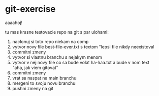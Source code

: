 # git-exercise

aaaahoj!

tu mas krasne testovacie repo na git s par ulohami:
1. naclonuj si toto repo niekam na comp
2. vytvor novy file best-file-ever.txt s textom "lepsi file nikdy neexistoval
3. commitni zmeny
4. vytvor si vlastnu branchu s nejakym menom
5. vytvor v nej novy file co sa bude volat ha-haa.txt a bude v nom text "aha, jak viem gitovat"
6. commitni zmeny
7. vrat sa naspat na main branchu
8. mergeni to svoju novu branchu
9. pushni zmeny na git
